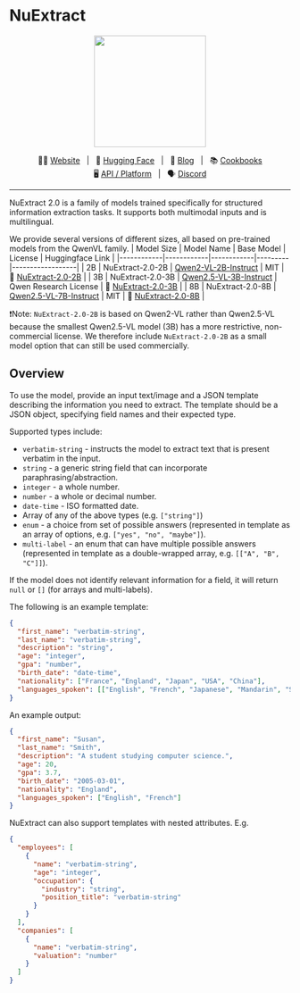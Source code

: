 # NuExtract


<p align="center">
    <img src="https://cdn.prod.website-files.com/638364a4e52e440048a9529c/64188f405afcf42d0b85b926_logo_numind_final.png" width="200"/>
<p>

<p align="center">
        🧑‍💻 <a href="https://numind.ai">Website</a>&nbsp&nbsp | &nbsp&nbsp🤗 <a href="https://huggingface.co/numind">Hugging Face</a>&nbsp&nbsp | &nbsp&nbsp📑 <a href="https://numind.ai/blog">Blog</a>&nbsp&nbsp | &nbsp&nbsp📚 <a href="https://github.com/numindai/nuextract/tree/main/cookbooks">Cookbooks</a>
<br>
🖥️ <a href="https://nuextract.ai/">API / Platform</a>&nbsp&nbsp | &nbsp&nbsp🗣️ <a href="https://discord.gg/3tsEtJNCDe">Discord</a>
</p>

<hr>

NuExtract 2.0 is a family of models trained specifically for structured information extraction tasks. It supports both multimodal inputs and is multilingual.

We provide several versions of different sizes, all based on pre-trained models from the QwenVL family.
| Model Size | Model Name | Base Model | License | Huggingface Link |
|------------|------------|------------|---------|------------------|
| 2B | NuExtract-2.0-2B | [Qwen2-VL-2B-Instruct](https://huggingface.co/Qwen/Qwen2-VL-2B-Instruct) | MIT | 🤗 [NuExtract-2.0-2B](https://huggingface.co/numind/NuExtract-2.0-2B) |
| 3B | NuExtract-2.0-3B | [Qwen2.5-VL-3B-Instruct](https://huggingface.co/Qwen/Qwen2.5-VL-3B-Instruct) | Qwen Research License | 🤗 [NuExtract-2.0-3B](https://huggingface.co/numind/NuExtract-2.0-3B) |
| 8B | NuExtract-2.0-8B | [Qwen2.5-VL-7B-Instruct](https://huggingface.co/Qwen/Qwen2.5-VL-7B-Instruct) | MIT | 🤗 [NuExtract-2.0-8B](https://huggingface.co/numind/NuExtract-2.0-8B) |

❗️Note: `NuExtract-2.0-2B` is based on Qwen2-VL rather than Qwen2.5-VL because the smallest Qwen2.5-VL model (3B) has a more restrictive, non-commercial license. We therefore include `NuExtract-2.0-2B` as a small model option that can still be used commercially.


## Overview

To use the model, provide an input text/image and a JSON template describing the information you need to extract. The template should be a JSON object, specifying field names and their expected type.

Supported types include:
* `verbatim-string` - instructs the model to extract text that is present verbatim in the input.
* `string` - a generic string field that can incorporate paraphrasing/abstraction.
* `integer` - a whole number.
* `number` - a whole or decimal number.
* `date-time` - ISO formatted date.
* Array of any of the above types (e.g. `["string"]`)
* `enum` - a choice from set of possible answers (represented in template as an array of options, e.g. `["yes", "no", "maybe"]`).
* `multi-label` - an enum that can have multiple possible answers (represented in template as a double-wrapped array, e.g. `[["A", "B", "C"]]`).

If the model does not identify relevant information for a field, it will return `null` or `[]` (for arrays and multi-labels).

The following is an example template:
```json
{
  "first_name": "verbatim-string",
  "last_name": "verbatim-string",
  "description": "string",
  "age": "integer",
  "gpa": "number",
  "birth_date": "date-time",
  "nationality": ["France", "England", "Japan", "USA", "China"],
  "languages_spoken": [["English", "French", "Japanese", "Mandarin", "Spanish"]]
}
```
An example output:
```json
{
  "first_name": "Susan",
  "last_name": "Smith",
  "description": "A student studying computer science.",
  "age": 20,
  "gpa": 3.7,
  "birth_date": "2005-03-01",
  "nationality": "England",
  "languages_spoken": ["English", "French"]
}
```
NuExtract can also support templates with nested attributes. E.g.
```json
{
  "employees": [
    {
      "name": "verbatim-string",
      "age": "integer",
      "occupation": {
        "industry": "string",
        "position_title": "verbatim-string"
      }
    }
  ],
  "companies": [
    {
      "name": "verbatim-string",
      "valuation": "number"
    }
  ]
}
```
